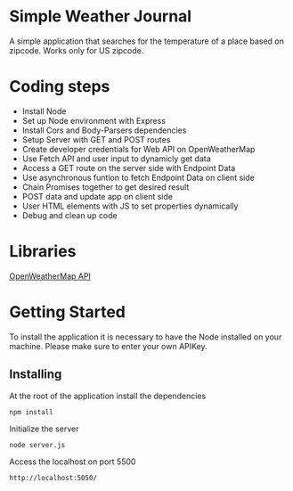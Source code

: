 # Simple Weather Journal
A simple application that searches for the temperature of a place based on zipcode. Works only for US zipcode.

# Coding steps
<ul>
  <li>Install Node</li>
  <li>Set up Node environment with Express</li>
  <li>Install Cors and Body-Parsers dependencies</li>
  <li>Setup Server with GET and POST routes</li>
  <li>Create developer credentials for Web API on OpenWeatherMap</li>
  <li>Use Fetch API and user input to dynamicly get data</li>
  <li>Access a GET route on the server side with Endpoint Data</li>
  <li>Use asynchronous funtion to fetch Endpoint Data on client side</li>
  <li>Chain Promises together to get desired result</li>
  <li>POST data and update app on client side</li>
  <li>User HTML elements with JS to set properties dynamically</li>
  <li>Debug and clean up code</li>
</ul>

# Libraries
<a href="https://openweathermap.org/">OpenWeatherMap API</a>

# Getting Started

To install the application it is necessary to have the Node installed on your machine.
Please make sure to enter your own APIKey.

<h2>Installing</h2>
At the root of the application install the dependencies

``` 
npm install
```

Initialize the server

```
node server.js
```
Access the localhost on port 5500

```
http://localhost:5050/
```
